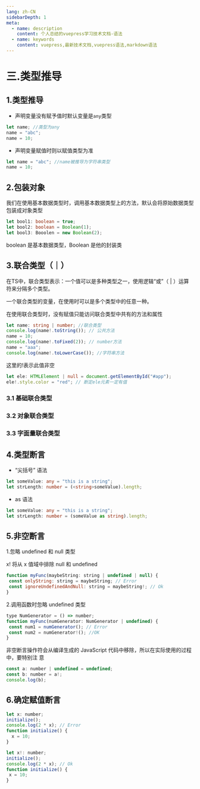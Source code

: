 ```yaml
---
lang: zh-CN
sidebarDepth: 1
meta:
  - name: description
    content: 个人总结的vuepress学习技术文档-语法
  - name: keywords
    content: vuepress,最新技术文档,vuepress语法,markdown语法
---
```


# 三.类型推导

## 1.类型推导

- 声明变量没有赋予值时默认变量是`any`类型

```ts
let name; //类型为any
name = "abc";
name = 10;
```

- 声明变量赋值时则以赋值类型为准

```ts
let name = "abc"; //name被推导为字符串类型
name = 10;
```

## 2.包装对象

我们在使用基本数据类型时，调用基本数据类型上的方法，默认会将原始数据类型包装成对象类型

```ts
let bool1: boolean = true;
let bool2: boolean = Boolean(1);
let bool3: Booolen = new Boolean(2);
```

boolean 是基本数据类型，Boolean 是他的封装类

## 3.联合类型（｜）

在TS中，联合类型表示：一个值可以是多种类型之一，使用逻辑“或”（ | ）运算符来分隔多个类型。

一个联合类型的变量，在使用时可以是多个类型中的任意一种。

在使用联合类型时，没有赋值只能访问联合类型中共有的方法和属性

```ts
let name: string | number; //联合类型
console.log(name!.toString()); // 公共方法
name = 10;
console.log(name!.toFixed(2)); // number方法
name = "aaa";
console.log(name!.toLowerCase()); //字符串方法
```

这里的!表示此值非空

```ts
let ele: HTMLElement | null = document.getElementById("#app");
ele!.style.color = "red"; // 断定ele元素一定有值
```
### 3.1 基础联合类型
### 3.2 对象联合类型
### 3.3 字面量联合类型
## 4.类型断⾔

- “尖括号” 语法

```ts
let someValue: any = "this is a string";
let strLength: number = (<string>someValue).length;
```

- as 语法

```ts
let someValue: any = "this is a string";
let strLength: number = (someValue as string).length;
```

## 5.非空断言

1.忽略 undefined 和 null 类型

x! 将从 x 值域中排除 null 和 undefined

```js
function myFunc(maybeString: string | undefined | null) {
 const onlyString: string = maybeString; // Error
 const ignoreUndefinedAndNull: string = maybeString!; // Ok
}
```

2.调用函数时忽略 undefined 类型

```js
type NumGenerator = () => number;
function myFunc(numGenerator: NumGenerator | undefined) {
 const num1 = numGenerator(); // Error
 const num2 = numGenerator!(); //OK
}
```

⾮空断⾔操作符会从编译⽣成的 JavaScript 代码中移除，所以在实际使⽤的过程中，要特别注
意

```js
const a: number | undefined = undefined;
const b: number = a!;
console.log(b);
```

## 6.确定赋值断⾔

```js
let x: number;
initialize();
console.log(2 * x); // Error
function initialize() {
  x = 10;
}
```

```js
let x!: number;
initialize();
console.log(2 * x); // Ok
function initialize() {
 x = 10;
}
```
